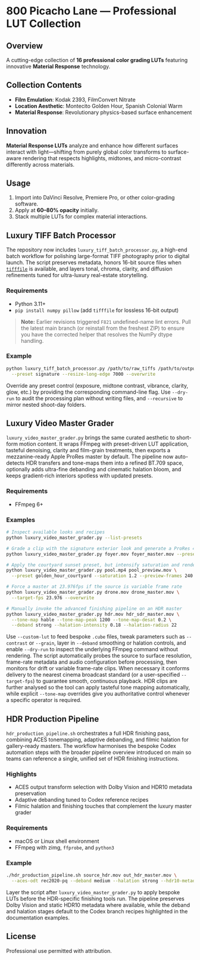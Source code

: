 # 800 Picacho Lane — Professional LUT Collection

## Overview
A cutting-edge collection of **16 professional color grading LUTs** featuring innovative **Material Response** technology.

## Collection Contents
- **Film Emulation**: Kodak 2393, FilmConvert Nitrate  
- **Location Aesthetic**: Montecito Golden Hour, Spanish Colonial Warm  
- **Material Response**: Revolutionary physics-based surface enhancement

## Innovation
**Material Response LUTs** analyze and enhance how different surfaces interact with light—shifting from purely global color transforms to surface-aware rendering that respects highlights, midtones, and micro-contrast differently across materials.

## Usage
1. Import into DaVinci Resolve, Premiere Pro, or other color-grading software.
2. Apply at **60–80% opacity** initially.
3. Stack multiple LUTs for complex material interactions.

## Luxury TIFF Batch Processor
The repository now includes `luxury_tiff_batch_processor.py`, a high-end batch workflow
for polishing large-format TIFF photography prior to digital launch. The script preserves
metadata, honors 16-bit source files when [`tifffile`](https://pypi.org/project/tifffile/)
is available, and layers tonal, chroma, clarity, and diffusion refinements tuned for
ultra-luxury real-estate storytelling.

### Requirements
- Python 3.11+
- `pip install numpy pillow` (add `tifffile` for lossless 16-bit output)

> **Note:** Earlier revisions triggered `F821` undefined-name lint errors. Pull the latest
> main branch (or reinstall from the freshest ZIP) to ensure you have the corrected helper
> that resolves the NumPy dtype handling.

### Example
```bash
python luxury_tiff_batch_processor.py /path/to/raw_tiffs /path/to/output \
  --preset signature --resize-long-edge 7000 --overwrite
```

Override any preset control (exposure, midtone contrast, vibrance, clarity, glow, etc.)
by providing the corresponding command-line flag. Use `--dry-run` to audit the processing
plan without writing files, and `--recursive` to mirror nested shoot-day folders.

## Luxury Video Master Grader

`luxury_video_master_grader.py` brings the same curated aesthetic to short-form motion
content. It wraps FFmpeg with preset-driven LUT application, tasteful denoising, clarity
and film-grain treatments, then exports a mezzanine-ready Apple ProRes master by default.
The pipeline now auto-detects HDR transfers and tone-maps them into a refined BT.709
space, optionally adds ultra-fine debanding and cinematic halation bloom, and keeps
gradient-rich interiors spotless with updated presets.

### Requirements
- FFmpeg 6+

### Examples
```bash
# Inspect available looks and recipes
python luxury_video_master_grader.py --list-presets

# Grade a clip with the signature exterior look and generate a ProRes 422 HQ master
python luxury_video_master_grader.py foyer.mov foyer_master.mov --preset signature_estate --overwrite

# Apply the courtyard sunset preset, but intensify saturation and render a 240-frame preview
python luxury_video_master_grader.py pool.mp4 pool_preview.mov \
  --preset golden_hour_courtyard --saturation 1.2 --preview-frames 240 --dry-run

# Force a master at 23.976fps if the source is variable frame rate
python luxury_video_master_grader.py drone.mov drone_master.mov \
  --target-fps 23.976 --overwrite

# Manually invoke the advanced finishing pipeline on an HDR master
python luxury_video_master_grader.py hdr.mov hdr_sdr_master.mov \
  --tone-map hable --tone-map-peak 1200 --tone-map-desat 0.2 \
  --deband strong --halation-intensity 0.18 --halation-radius 22
```

Use `--custom-lut` to feed bespoke `.cube` files, tweak parameters such as `--contrast`
or `--grain`, layer in `--deband` smoothing or halation controls, and enable `--dry-run`
to inspect the underlying FFmpeg command without rendering. The script automatically
probes the source to surface resolution, frame-rate metadata and audio configuration
before processing, then monitors for drift or variable frame-rate clips. When necessary
it conforms delivery to the nearest cinema broadcast standard (or a user-specified
`--target-fps`) to guarantee smooth, continuous playback. HDR clips are further analysed
so the tool can apply tasteful tone mapping automatically, while explicit
`--tone-map` overrides give you authoritative control whenever a specific operator is
required.

## HDR Production Pipeline

`hdr_production_pipeline.sh` orchestrates a full HDR finishing pass, combining ACES
tonemapping, adaptive debanding, and filmic halation for gallery-ready masters. The
workflow harmonises the bespoke Codex automation steps with the broader pipeline
overview introduced on main so teams can reference a single, unified set of HDR
finishing instructions.

### Highlights
- ACES output transform selection with Dolby Vision and HDR10 metadata preservation
- Adaptive debanding tuned to Codex reference recipes
- Filmic halation and finishing touches that complement the luxury master grader

### Requirements
- macOS or Linux shell environment
- FFmpeg with zimg, `ffprobe`, and `python3`

### Example
```bash
./hdr_production_pipeline.sh source_hdr.mov out_hdr_master.mov \
  --aces-odt rec2020-pq --deband medium --halation strong --hdr10-metadata auto
```

Layer the script after `luxury_video_master_grader.py` to apply bespoke LUTs before the
HDR-specific finishing tools run. The pipeline preserves Dolby Vision and static HDR10
metadata where available, while the deband and halation stages default to the Codex branch
recipes highlighted in the documentation examples.

## License
Professional use permitted with attribution.
